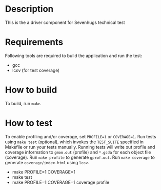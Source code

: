 # Description
This is the a driver component for Sevenhugs technical test

# Requirements
Following tools are required to build the application and run the test:
* gcc
* lcov (for test coverage)

# How to build
To build, run `make`.

# How to test
To enable profiling and/or coverage, set `PROFILE=1` or `COVERAGE=1`.
Run tests using `make test` (optional), which invokes the `TEST_SUITE`
specified in Makefile or run your tests manually.
Running tests will write out profile and coverage information to `gmon.out`
(profile) and `*.gcda` for each object file (coverage).
Run `make profile` to generate `gprof.out`.
Run `make coverage` to generate `coverage/index.html` using `lcov`.

* make PROFILE=1 COVERAGE=1
* make test
* make PROFILE=1 COVERAGE=1 coverage profile
